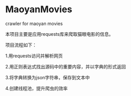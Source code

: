 # MaoyanMovies
crawler for maoyan movies

本项目主要是应用requests库来爬取猫眼电影的信息。

项目流程如下：

1.用requests访问并解析网页

2.用正则表达式找出源码中的重要内容，并以字典的形式返回

3.将字典转换为json字符串，保存到文本中

4.创建线程池，提升爬虫的效率
